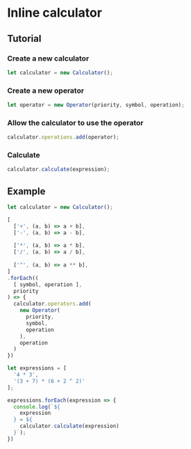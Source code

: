 # Inline calculator
## Tutorial
### Create a new calculator
```javascript
let calculator = new Calculator();
```
### Create a new operator
```javascript
let operator = new Operator(priority, symbol, operation);
```
### Allow the calculator to use the operator
```javascript
calculator.operations.add(operator);
```
### Calculate
```javascript
calculator.calculate(expression);
```
## Example
```javascript
let calculator = new Calculator();

[
  ['+', (a, b) => a + b],
  ['-', (a, b) => a - b],
  
  ['*', (a, b) => a * b],
  ['/', (a, b) => a / b],
  
  ['^', (a, b) => a ** b],
]
.forEach((
  [ symbol, operation ], 
  priority
) => {
  calculator.operators.add(
    new Operator(
      priority, 
      symbol, 
      operation
    ),
    operation
  )
})

let expressions = [
  '4 * 3',
  '(3 + 7) * (6 + 2 ^ 2)'
];

expressions.forEach(expression => {
  console.log(`${
    expression
  } = ${
    calculator.calculate(expression)
  }`);
})
```
